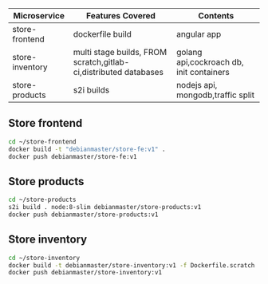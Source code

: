 |Microservice|Features Covered|Contents|
|------------|----------------|-|
|store-frontend|dockerfile build|angular app|
|store-inventory|multi stage builds, FROM scratch,gitlab-ci,distributed databases|golang api,cockroach db, init containers|
|store-products|s2i builds|nodejs api, mongodb,traffic split|


## Store frontend
```sh
cd ~/store-frontend
docker build -t "debianmaster/store-fe:v1" .
docker push debianmaster/store-fe:v1
```

## Store products
```sh
cd ~/store-products
s2i build . node:8-slim debianmaster/store-products:v1
docker push debianmaster/store-products:v1
```

## Store inventory
```sh
cd ~/store-inventory
docker build -t debianmaster/store-inventory:v1 -f Dockerfile.scratch .
docker push debianmaster/store-inventory:v1
```
